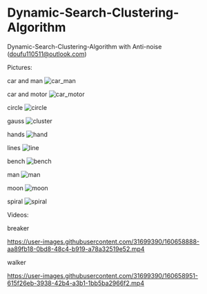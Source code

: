 # Dynamic-Search-Clustering-Algorithm
Dynamic-Search-Clustering-Algorithm with Anti-noise   (doufu110511@outlook.com)




Pictures:



car and man
![car_man](https://user-images.githubusercontent.com/31699390/160645921-e237e7cd-edea-497a-ac26-b242190d97a6.png)

car and motor
![car_motor](https://user-images.githubusercontent.com/31699390/160645931-81067711-022e-419c-8d87-f04d844e7e02.png)

circle
![circle](https://user-images.githubusercontent.com/31699390/160645941-a33adee0-c432-478c-b63d-a957ac62c0bb.png)

gauss
![cluster](https://user-images.githubusercontent.com/31699390/160645949-754ef23c-0b75-4587-bfc8-26825f51e53a.png)

hands
![hand](https://user-images.githubusercontent.com/31699390/160645953-80630e14-0d07-438b-8ff5-fd7e1552042c.png)

lines
![line](https://user-images.githubusercontent.com/31699390/160645983-4bc75632-f7ba-4d60-b919-a9faa2c28889.png)

bench
![bench](https://user-images.githubusercontent.com/31699390/160659926-f19e90f4-a28c-47c1-89ff-bfa2d6f3332e.png)

man
![man](https://user-images.githubusercontent.com/31699390/160645987-8ddb9fef-3e0e-4fb1-a464-589fb5829661.png)

moon
![moon](https://user-images.githubusercontent.com/31699390/160645990-ad7d4979-3bb9-4681-a122-4207c83558fd.png)

spiral
![spiral](https://user-images.githubusercontent.com/31699390/160645998-697d11ac-f896-438b-b7d4-4abb0925a787.png)

Videos:

breaker

https://user-images.githubusercontent.com/31699390/160658888-aa89fb18-0bd8-48c4-b919-a78a32519e52.mp4

walker

https://user-images.githubusercontent.com/31699390/160658951-615f26eb-3938-42b4-a3b1-1bb5ba2966f2.mp4

